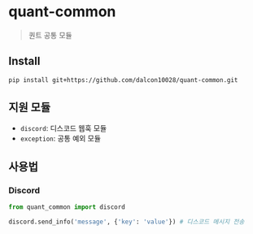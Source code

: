 # quant-common

> 퀀트 공통 모듈

## Install

```bash
pip install git+https://github.com/dalcon10028/quant-common.git
```

## 지원 모듈

- `discord`: 디스코드 웹훅 모듈
- `exception`: 공통 예외 모듈

## 사용법

### Discord
```python
from quant_common import discord

discord.send_info('message', {'key': 'value'}) # 디스코드 메시지 전송
```
